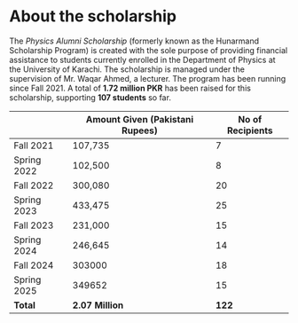 # About the scholarship

The <em>Physics Alumni Scholarship</em> (formerly known as the Hunarmand Scholarship Program) is created with the sole purpose of providing financial assistance to students currently enrolled in the Department of Physics at the University of Karachi. The scholarship is managed under the supervision of Mr. Waqar Ahmed, a lecturer. The program has been running since Fall 2021. A total of **1.72 million PKR** has been raised for this scholarship, supporting **107 students** so far.


|              | Amount Given (Pakistani Rupees) | No of Recipients |
|--------------|-------------------|--|
| Fall 2021    | 107,735           | 7|
| Spring 2022  | 102,500           | 8|
| Fall 2022    | 300,080           | 20|
| Spring 2023  | 433,475           | 25|
| Fall 2023    | 231,000           | 15|
| Spring 2024  | 246,645           | 14|
| Fall 2024  | 303000          | 18|
| Spring 2025  | 349652          | 15|
| **Total**    | **2.07 Million** | **122**|







